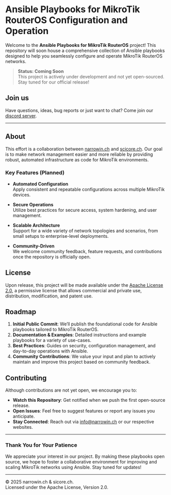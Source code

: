 # Ansible Playbooks for MikroTik RouterOS Configuration and Operation

Welcome to the **Ansible Playbooks for MikroTik RouterOS** project! This repository will soon house a comprehensive collection of Ansible playbooks designed to help you seamlessly configure and operate MikroTik RouterOS networks.

> **Status: Coming Soon**  
> This project is actively under development and not yet open-sourced. Stay tuned for our official release!


## Join us

Have questions, ideas, bug reports or just want to chat? Come join our [discord server](https://discord.gg/BngzYFxy).

---

## About

This effort is a collaboration between [narrowin.ch](https://narrowin.ch) and [scicore.ch](https://scicore.ch). Our goal is to make network management easier and more reliable by providing robust, automated infrastructure as code for MikroTik environments.

### Key Features (Planned)

- **Automated Configuration**  
  Apply consistent and repeatable configurations across multiple MikroTik devices.
  
- **Secure Operations**  
  Utilize best practices for secure access, system hardening, and user management.
  
- **Scalable Architecture**  
  Support for a wide variety of network topologies and scenarios, from small setups to enterprise-level deployments.

- **Community-Driven**  
  We welcome community feedback, feature requests, and contributions once the repository is officially open.

## License

Upon release, this project will be made available under the [Apache License 2.0](LICENSE), a permissive license that allows commercial and private use, distribution, modification, and patent use.

## Roadmap

1. **Initial Public Commit**: We’ll publish the foundational code for Ansible playbooks tailored to MikroTik RouterOS.
2. **Documentation & Examples**: Detailed instructions and example playbooks for a variety of use-cases.
3. **Best Practices**: Guides on security, configuration management, and day-to-day operations with Ansible.
4. **Community Contributions**: We value your input and plan to actively maintain and improve this project based on community feedback.

## Contributing

Although contributions are not yet open, we encourage you to:
- **Watch this Repository**: Get notified when we push the first open-source release.
- **Open Issues**: Feel free to suggest features or report any issues you anticipate.
- **Stay Connected**: Reach out via [info@narrowin.ch](mailto:info@narrowin.ch) or our respective websites.

---

### Thank You for Your Patience

We appreciate your interest in our project. By making these playbooks open source, we hope to foster a collaborative environment for improving and scaling MikroTik networks using Ansible. Stay tuned for updates!

---
© 2025 narrowin.ch & sicore.ch.  
Licensed under the Apache License, Version 2.0.

